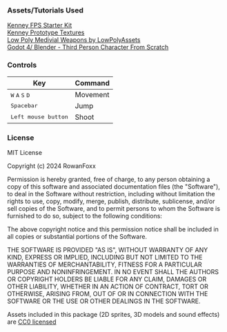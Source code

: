 ### Assets/Tutorials Used
[Kenney FPS Starter Kit](https://github.com/KenneyNL/Starter-Kit-FPS) \
[Kenney Prototype Textures](https://kenney.nl/assets/prototype-textures) \
[Low Poly Medivial Weapons by LowPolyAssets](https://lowpolyassets.itch.io/low-poly-medieval-weapons) \
[Godot 4/ Blender - Third Person Character From Scratch](https://www.youtube.com/watch?v=VasHZZyPpYU&t=1613s)


### Controls

| Key | Command |
| --- | --- |
| <kbd>W</kbd> <kbd>A</kbd> <kbd>S</kbd> <kbd>D</kbd> | Movement |
| <kbd>Spacebar</kbd> | Jump |
| <kbd>Left mouse button</kbd> | Shoot |

### License

MIT License

Copyright (c) 2024 RowanFoxx

Permission is hereby granted, free of charge, to any person obtaining a copy of this software and associated documentation files (the "Software"), to deal in the Software without restriction, including without limitation the rights to use, copy, modify, merge, publish, distribute, sublicense, and/or sell copies of the Software, and to permit persons to whom the Software is furnished to do so, subject to the following conditions:

The above copyright notice and this permission notice shall be included in all copies or substantial portions of the Software.

THE SOFTWARE IS PROVIDED "AS IS", WITHOUT WARRANTY OF ANY KIND, EXPRESS OR IMPLIED, INCLUDING BUT NOT LIMITED TO THE WARRANTIES OF MERCHANTABILITY, FITNESS FOR A PARTICULAR PURPOSE AND NONINFRINGEMENT. IN NO EVENT SHALL THE AUTHORS OR COPYRIGHT HOLDERS BE LIABLE FOR ANY CLAIM, DAMAGES OR OTHER LIABILITY, WHETHER IN AN ACTION OF CONTRACT, TORT OR OTHERWISE, ARISING FROM, OUT OF OR IN CONNECTION WITH THE SOFTWARE OR THE USE OR OTHER DEALINGS IN THE SOFTWARE.

Assets included in this package (2D sprites, 3D models and sound effects) are [CC0 licensed](https://creativecommons.org/publicdomain/zero/1.0/)
